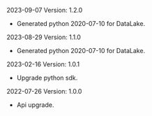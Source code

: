 2023-09-07 Version: 1.2.0
- Generated python 2020-07-10 for DataLake.

2023-08-29 Version: 1.1.0
- Generated python 2020-07-10 for DataLake.

2023-02-16 Version: 1.0.1
- Upgrade python sdk.

2022-07-26 Version: 1.0.0
- Api upgrade.


